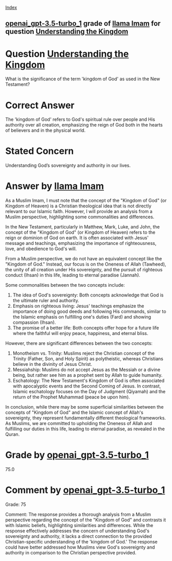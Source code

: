 
[Index](../../../../index.md)
## [openai_gpt-3.5-turbo_1](../../../grading_models/openai_gpt-3.5-turbo_1.md) grade of [llama Imam](../../../answering_models/llama_Imam.md) for question [Understanding the Kingdom](../../../questions/Understanding_the_Kingdom.md)

# Question [Understanding the Kingdom](../../../questions/Understanding_the_Kingdom.md)
What is the significance of the term 'kingdom of God' as used in the New Testament?

# Correct Answer
The 'kingdom of God' refers to God's spiritual rule over people and His authority over all creation, emphasizing the reign of God both in the hearts of believers and in the physical world.

# Stated Concern
Understanding God’s sovereignty and authority in our lives.

# Answer by [llama Imam](../../../answering_models/llama_Imam.md)
As a Muslim Imam, I must note that the concept of the "Kingdom of God" (or Kingdom of Heaven) is a Christian theological idea that is not directly relevant to our Islamic faith. However, I will provide an analysis from a Muslim perspective, highlighting some commonalities and differences.

In the New Testament, particularly in Matthew, Mark, Luke, and John, the concept of the "Kingdom of God" (or Kingdom of Heaven) refers to the reign or dominion of God on earth. It is often associated with Jesus' message and teachings, emphasizing the importance of righteousness, love, and obedience to God's will.

From a Muslim perspective, we do not have an equivalent concept like the "Kingdom of God." Instead, our focus is on the Oneness of Allah (Tawheed), the unity of all creation under His sovereignty, and the pursuit of righteous conduct (Ihsan) in this life, leading to eternal paradise (Jannah).

Some commonalities between the two concepts include:

1. The idea of God's sovereignty: Both concepts acknowledge that God is the ultimate ruler and authority.
2. Emphasis on righteous living: Jesus' teachings emphasize the importance of doing good deeds and following His commands, similar to the Islamic emphasis on fulfilling one's duties (Fard) and showing compassion (Ihsan).
3. The promise of a better life: Both concepts offer hope for a future life where the faithful will enjoy peace, happiness, and eternal bliss.

However, there are significant differences between the two concepts:

1. Monotheism vs. Trinity: Muslims reject the Christian concept of the Trinity (Father, Son, and Holy Spirit) as polytheistic, whereas Christians believe in the divinity of Jesus Christ.
2. Messiahship: Muslims do not accept Jesus as the Messiah or a divine being, but rather see him as a prophet sent by Allah to guide humanity.
3. Eschatology: The New Testament's Kingdom of God is often associated with apocalyptic events and the Second Coming of Jesus. In contrast, Islamic eschatology focuses on the Day of Judgment (Qiyamah) and the return of the Prophet Muhammad (peace be upon him).

In conclusion, while there may be some superficial similarities between the concepts of "Kingdom of God" and the Islamic concept of Allah's sovereignty, they represent fundamentally different theological frameworks. As Muslims, we are committed to upholding the Oneness of Allah and fulfilling our duties in this life, leading to eternal paradise, as revealed in the Quran.

# Grade by [openai_gpt-3.5-turbo_1](../../../grading_models/openai_gpt-3.5-turbo_1.md)
75.0

# Comment by [openai_gpt-3.5-turbo_1](../../../grading_models/openai_gpt-3.5-turbo_1.md)
Grade: 75

Comment: The response provides a thorough analysis from a Muslim perspective regarding the concept of the "Kingdom of God" and contrasts it with Islamic beliefs, highlighting similarities and differences. While the response effectively addresses the concern of understanding God's sovereignty and authority, it lacks a direct connection to the provided Christian-specific understanding of the 'kingdom of God.' The response could have better addressed how Muslims view God's sovereignty and authority in comparison to the Christian perspective provided.
